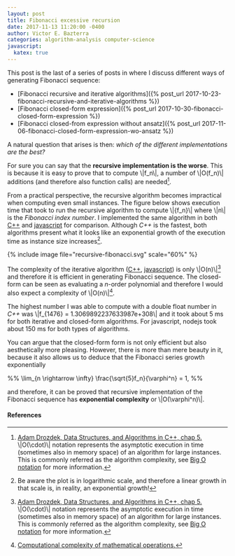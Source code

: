 ```yaml
---
layout: post
title: Fibonacci excessive recursion
date: 2017-11-13 11:20:00 -0400
author: Victor E. Bazterra
categories: algorithm-analysis computer-science
javascript:
  katex: true
---
```


This post is the last of a series of posts in where I discuss different ways of generating Fibonacci sequence:

* [Fibonacci recursive and iterative algorithms]({% post_url 2017-10-23-fibonacci-recursive-and-iterative-algorithms %})
* [Fibonacci closed-form expression]({% post_url 2017-10-30-fibonacci-closed-form-expression %})
* [Fibonacci closed-from expression without ansatz]({% post_url 2017-11-06-fibonacci-closed-form-expression-wo-ansatz %})

A natural question that arises is then: *which of the different implementations are the best?*

For sure you can say that the **recursive implementation is the worse**. This is because it is easy to prove that to compute \\|f_n\\|, a number of \\|O(f_n)\\| additions (and therefore also function calls) are needed[^1].

From a practical perspective, the recursive algorithm becomes impractical when computing even small instances. The figure below shows execution time that took to run the recursive algorithm to compute \\|{f_n}\\| where \\|n\\| is the *Fibonacci index number*. I implemented the same algorithm in both [C++](https://github.com/baites/examples/blob/master/algorithms/c%2B%2B/IterativeFibonacci.C) and [javascript](https://github.com/baites/examples/blob/master/algorithms/javascript/IterativeFibonacci.js) for comparison. Although *C++* is the fastest, both algorithms present what it looks like an exponential growth of the execution time as instance size increases[^2].

{% include image file="recursive-fibonacci.svg" scale="60%" %}

The complexity of the iterative algorithm ([C++](https://github.com/baites/examples/blob/master/algorithms/c%2B%2B/IterativeFibonacci.C), [javascript](https://github.com/baites/examples/blob/master/algorithms/javascript/IterativeFibonacci.js)) is only \\|O(n)\\|[^1] and therefore it is efficient in generating Fibonacci sequence. The closed-form can be seen as evaluating a *n*-order polynomial and therefore I would also expect a complexity of \\|O(n)\\|[^3].

The highest number I was able to compute with a double float number in *C++* was \\|f_{1476} = 1.3069892237633987e+308\\| and it took about 5 ms for both iterative and closed-form algorithms. For javascript, nodejs took about 150 ms for both types of algorithms.  

You can argue that the closed-form form is not only efficient but also aesthetically more pleasing. However, there is more than mere beauty in it, because it also allows us to deduce that the Fibonacci series growth exponentially

<p>%%
\lim_{n \rightarrow \infty} \frac{\sqrt{5}f_n}{\varphi^n} = 1,
%%</p>

and therefore, it can be proved that recursive implementation of the Fibonacci sequence has **exponential complexity** or \\|O(\varphi^n)\\|.

#### References

[^1]: [Adam Drozdek, Data Structures, and Algorithms in C++, chap 5.](https://www.amazon.com/Data-Structures-Algorithms-Adam-Drozdek/dp/1133608426) \\|O(\cdot)\\| notation represents the asymptotic execution in time (sometimes also in memory space) of an algorithm for large instances. This is commonly referred as the algorithm complexity, see [Big O notation](https://en.wikipedia.org/wiki/Big_O_notation) for more information.

[^2]: Be aware the plot is in logarithmic scale, and therefore a linear growth in that scale is, in reality, an exponential growth!

[^3]: [Computational complexity of mathematical operations.](https://en.wikipedia.org/wiki/Computational_complexity_of_mathematical_operations)
